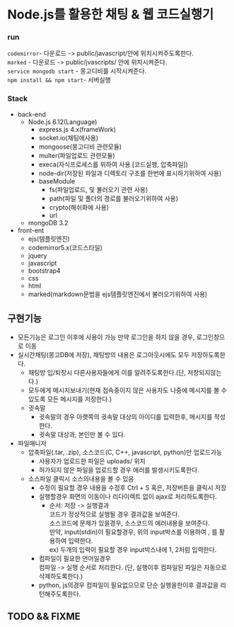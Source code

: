 
# Node.js를 활용한 채팅 & 웹 코드실행기
  
  
### run
`codemirror`- 다운로드 -> public/javascript/안에 위치시켜주도록한다.  
`marked` - 다운로드 -> public/jvascripts/ 안에 위치시켜준다.  
`service mongodb start` - 몽고디비를 시작시켜준다.  
`npm install && npm start`- 서버실행

### Stack
- back-end
    - Node.js 6.12(Language)
        - express.js 4.x(frameWork)
	    - socket.io(채팅에사용)
	    - mongoose(몽고디비 관련모듈)
	    - multer(파일업로드 관련모듈)
        - execa(자식프로세스를 위하여 사용 [코드실행, 압축파일])
        - node-dir(저장된 파일과 디렉토리 구조를 한번에 표시하기위하여 사용)
	    - baseModule
	        - fs(파일업로드, 및 불러오기 관련 사용)
	        - path(파일 및 폴더의 경로를 불러오기위하여 사용)
	        - crypto(해쉬화에 사용)
            - url
    - mongoDB 3.2
- front-ent
    - ejs(템플릿엔진)
    - codemirror5.x(코드스타일)
    - jquery
    - javascript
    - bootstrap4
    - css
    - html
    - marked(markdown문법을 ejs템플릿엔진에서 불러오기위하여 사용)  
    
## 구현기능
- 모든기능은 로그인 이후에 사용이 가능 만약 로그인을 하지 않을 경우, 로그인창으로 이동
- 실시간채팅(몽고DB에 저장), 채팅방의 내용은 로그아웃시에도 모두 저장하도록한다.
    - 채팅방 입/퇴장시 다른사용자들에게 이를 알려주도록한다.(단, 저장되지않는다.)
    - 모두에게 메시지보내기(현재 접속중이지 않은 사용자도 나중에 메시지를 볼 수 있도록 모든 메시지를 저장한다.)
    - 귓속말
        - 귓속말의 경우 아랫쪽의 귓속말 대상의 아이디를 입력한후, 메시지를 작성한다.
        - 귓속말 대상과, 본인만 볼 수 있다.
- 파일매니저
    - 압축파일(.tar, .zip), 소스코드(C, C++, javascript, python)만 업로드가능
        - 사용자가 업로드한 파일은 uploads/ 위치
        - 허가되지 않은 파일을 업로드할 경우 에러를 발생시키도록한다.
    - 소스파일 클릭시 소스의내용을 볼 수 있음
        - 수정이 필요할 경우 내용을 수정후 Ctrl + S 혹은, 저장버튼을 클릭시 저장
        - 실행할경우 화면의 이동이나 리다이렉트 없이 ajax로 처리하도록한다.  
            - 순서: 저장 -> 실행결과  
            코드가 정상적으로 실행될 경우 결과값을 보여준다.  
            소스코드에 문제가 있을경우, 소스코드의 애러내용을 보여준다.  
            만약, input(stdin)이 필요할경우, 위의 input박스를 이용하여 , 를 활용하여 입력한다.  
            ex) 두개의 입력이 필요할 경우 input박스내에 1, 2처럼 입력한다.
        - 컴파일이 필요한 언어일경우   
          컴파일 -> 실행 순서로 처리한다. (단, 실행이후 컴파일된 파일은 자동으로 삭제하도록한다.)
        - python, js의경우 컴파일이 필요없으므로 단순 실행을한이후 결과값을 리턴해주도록한다.
## TODO && FIXME
<!-- - 폴더업로드시 디렉토리구조를 유지한채 업로드 -->
<!-- - 입력(stdin)이 필요한경우, 실시간입력 -->
<!-- - socket.io를 활용한 실시간 bash환경 사용 -->
<!-- - 다른사람과 함께 코딩을 할 수 있도록 socket.io를 활용하여 사용-->
